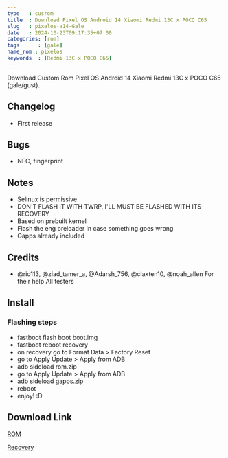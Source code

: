 ```yaml
---
type   : cusrom
title  : Download Pixel OS Android 14 Xiaomi Redmi 13C x POCO C65
slug   : pixelos-a14-Gale
date   : 2024-10-23T09:17:35+07:00
categories: [rom]
tags      : [gale]
name_rom : pixelos
keywords  : [Redmi 13C x POCO C65]
---
```


Download Custom Rom Pixel OS Android 14 Xiaomi Redmi 13C x POCO C65 (gale/gust).


## Changelog
- First release

## Bugs
- NFC, fingerprint

## Notes
- Selinux is permissive
- DON'T FLASH IT WITH TWRP, I'LL MUST BE FLASHED WITH ITS RECOVERY
- Based on prebuilt kernel
- Flash the eng preloader in case something goes wrong 
- Gapps already included


## Credits
- @rio113, @ziad_tamer_a, @Adarsh_756, @claxten10, @noah_allen For their help
All testers

## Install
### Flashing steps
- fastboot flash boot boot.img
- fastboot reboot recovery
- on recovery go to Format Data > Factory Reset
- go to Apply Update > Apply from ADB 
- adb sideload rom.zip
- go to Apply Update > Apply from ADB 
- adb sideload gapps.zip
- reboot
- enjoy! :D

## Download Link
[ROM](https://github.com/sabrina010209/Releases/releases/download/9.0/PixelOS_gale-14.0-20241007-2143.zip)

[Recovery](https://github.com/sabrina010209/Releases/releases/download/9.0/boot.img)


